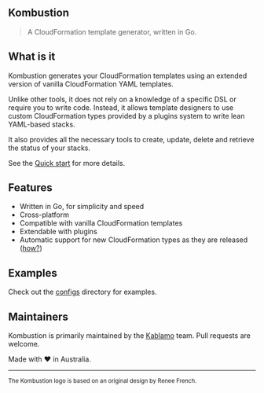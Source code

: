 ## Kombustion

> A CloudFormation template generator, written in Go.

## What is it

Kombustion generates your CloudFormation templates using an extended version of vanilla CloudFormation YAML templates.

Unlike other tools, it does not rely on a knowledge of a specific DSL or require you to write code. Instead, it allows template designers to use custom CloudFormation types provided by a plugins system to write lean YAML-based stacks.

It also provides all the necessary tools to create, update, delete and retrieve the status of your stacks.

See the [Quick start](quickstart.md) for more details.

## Features

* Written in Go, for simplicity and speed
* Cross-platform
* Compatible with vanilla CloudFormation templates
* Extendable with plugins
* Automatic support for new CloudFormation types as they are released ([how?](generation.md))

## Examples

Check out the [configs](https://github.com/KablamoOSS/Kombustion/configs/) directory for examples.

## Maintainers

Kombustion is primarily maintained by the [Kablamo](https://www.kablamo.com.au/) team. Pull requests are welcome.

Made with :heart: in Australia.

---

<small>The Kombustion logo is based on an original design by Renee French.</small>